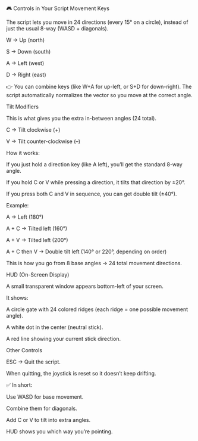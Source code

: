🎮 Controls in Your Script
Movement Keys

The script lets you move in 24 directions (every 15° on a circle), instead of just the usual 8-way (WASD + diagonals).

W → Up (north)

S → Down (south)

A → Left (west)

D → Right (east)

👉 You can combine keys (like W+A for up-left, or S+D for down-right).
The script automatically normalizes the vector so you move at the correct angle.

Tilt Modifiers

This is what gives you the extra in-between angles (24 total).

C → Tilt clockwise (+)

V → Tilt counter-clockwise (–)

How it works:

If you just hold a direction key (like A left), you’ll get the standard 8-way angle.

If you hold C or V while pressing a direction, it tilts that direction by ±20°.

If you press both C and V in sequence, you can get double tilt (±40°).

Example:

A → Left (180°)

A + C → Tilted left (160°)

A + V → Tilted left (200°)

A + C then V → Double tilt left (140° or 220°, depending on order)

This is how you go from 8 base angles → 24 total movement directions.

HUD (On-Screen Display)

A small transparent window appears bottom-left of your screen.

It shows:

A circle gate with 24 colored ridges (each ridge = one possible movement angle).

A white dot in the center (neutral stick).

A red line showing your current stick direction.

Other Controls

ESC → Quit the script.

When quitting, the joystick is reset so it doesn’t keep drifting.

✅ In short:

Use WASD for base movement.

Combine them for diagonals.

Add C or V to tilt into extra angles.

HUD shows you which way you’re pointing.
